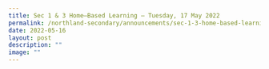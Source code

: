 ```yaml
---
title: Sec 1 & 3 Home–Based Learning – Tuesday, 17 May 2022
permalink: /northland-secondary/announcements/sec-1-3-home-based-learning-tuesday-17-may-2022/
date: 2022-05-16
layout: post
description: ""
image: ""
---
```

